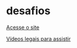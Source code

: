 # desafios
 
<a href="https://systemnegro.github.io/desafios/desafio05/social"> Acesse o site</a>

<a href="https://systemnegro.github.io/desafios/desafio09/videos"> Vídeos legais para assistir </a>